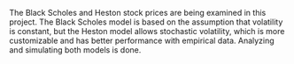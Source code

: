 The Black Scholes and Heston stock prices are being examined in this project. 
The Black Scholes model is based on the assumption that volatility is constant, 
but the Heston model allows stochastic volatility, 
which is more customizable and has better performance with empirical data. 
Analyzing and simulating both models is done.
